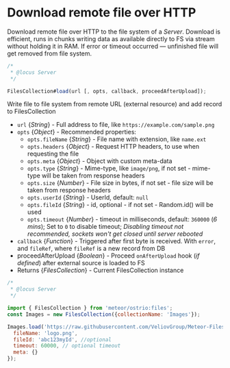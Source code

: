 # Download remote file over HTTP

Download remote file over HTTP to the file system of a *Server*. Download is efficient, runs in chunks writing data as available directly to FS via stream without holding it in RAM. If error or timeout occurred — unfinished file will get removed from file system.

```js
/*
 * @locus Server
 */

FilesCollection#load(url [, opts, callback, proceedAfterUpload]);
```

Write file to file system from remote URL (external resource) and add record to FilesCollection

- `url` {*String*} - Full address to file, like `https://example.com/sample.png`
- `opts` {*Object*} - Recommended properties:
  - `opts.fileName` {*String*} - File name with extension, like `name.ext`
  - `opts.headers` {*Object*} - Request HTTP headers, to use when requesting the file
  - `opts.meta` {*Object*} - Object with custom meta-data
  - `opts.type` {*String*} - Mime-type, like `image/png`, if not set - mime-type will be taken from response headers
  - `opts.size` {*Number*} - File size in bytes, if not set - file size will be taken from response headers
  - `opts.userId` {*String*} - UserId, default: `null`
  - `opts.fileId` {*String*} - id, optional - if not set - Random.id() will be used
  - `opts.timeout` {*Number*} - timeout in milliseconds, default: `360000` (*6 mins*); Set to `0` to disable timeout; *Disabling timeout not recommended, sockets won't get closed until server rebooted*
- `callback` {*Function*} - Triggered after first byte is received. With `error`, and `fileRef`, where `fileRef` is a new record from DB
- proceedAfterUpload {*Boolean*} - Proceed `onAfterUpload` hook (*if defined*) after external source is loaded to FS
- Returns {*FilesCollection*} - Current FilesCollection instance

```js
/*
 * @locus Server
 */

import { FilesCollection } from 'meteor/ostrio:files';
const Images = new FilesCollection({collectionName: 'Images'});

Images.load('https://raw.githubusercontent.com/VeliovGroup/Meteor-Files/master/logo.png', {
  fileName: 'logo.png',
  fileId: 'abc123myId', //optional
  timeout: 60000, // optional timeout
  meta: {}
});
```

